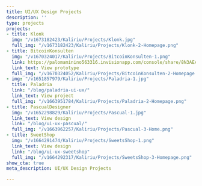 ```yaml
---
title: UI/UX Design Projects
description: ''
type: projects
projects:
- title: Klonk
  img: "/v1673182423/Kaliriu/Projects/Klonk.jpg"
  full_img: "/v1673182423/Kaliriu/Projects/Klonk-2-Homepage.png"
- title: BitcoinKonsulten
  img: "/v1670324017/Kaliriu/Projects/BitcoinKonsulten-1.png"
  link: https://palomaminino563316.invisionapp.com/console/share/8N3AEANTHT/864592816
  link_text: View prototype
  full_img: "/v1670324052/Kaliriu/Projects/BitcoinKonsulten-2-Homepage.png"
- img: "/v1651857979/Kaliriu/Projects/Paladria-1.jpg"
  title: Paladria
  link: "/blog/paladria-ui-ux/"
  link_text: View project
  full_img: "/v1663951784/Kaliriu/Projects/Paladria-2-Homepage.png"
- title: PascualDesigner
  img: "/v1652298829/Kaliriu/Projects/Pascual-1.jpg"
  link_text: View design
  link: "/blog/ui-ux-pascual/"
  full_img: "/v1663962257/Kaliriu/Projects/Pascual-3-Home.png"
- title: SweetShop
  img: "/v1664291474/Kaliriu/Projects/SweetsShop-1.png"
  link_text: View design
  link: "/blog/ui-ux-sweetshop"
  full_img: "/v1664292317/Kaliriu/Projects/SweetsShop-3-Homepage.png"
show_cta: true
meta_description: UI/UX Design Projects

---
```

